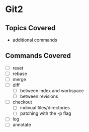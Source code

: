 # Git2

## Topics Covered

- additional commands

## Commands Covered

- [ ] reset
- [ ] rebase
- [ ] merge
- [ ] diff
  - [ ] between index and workspace
  - [ ] between revisions
- [ ] checkout
  - [ ] indivual files/directories
  - [ ] patching with the -p flag
- [ ] log
- [ ] annotate
